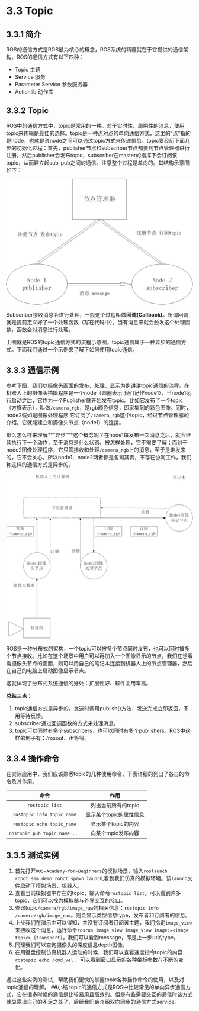 # 3.3 Topic

## 3.3.1 简介
ROS的通信方式是ROS最为核心的概念，ROS系统的精髓就在于它提供的通信架构。ROS的通信方式有以下四种：

* Topic 主题
* Service 服务
* Parameter Service 参数服务器
* Actionlib 动作库

## 3.3.2 Topic
ROS中的通信方式中，topic是常用的一种。对于实时性、周期性的消息，使用topic来传输是最佳的选择。topic是一种点对点的单向通信方式，这里的“点”指的是node，也就是说node之间可以通过topic方式来传递信息。topic要经历下面几步的初始化过程：首先，publisher节点和subscriber节点都要到节点管理器进行注册，然后publisher会发布topic，subscriber在master的指挥下会订阅该topic，从而建立起sub-pub之间的通信。注意整个过程是单向的。其结构示意图如下：

![](/pics/topic-stru.jpg)

Subscriber接收消息会进行处理，一般这个过程叫做**回调(Callback)**。所谓回调就是提前定义好了一个处理函数（写在代码中），当有消息来就会触发这个处理函数，函数会对消息进行处理。

上图就是ROS的topic通信方式的流程示意图。topic通信属于一种异步的通信方式。下面我们通过一个示例来了解下如何使用topic通信。

## 3.3.3 通信示例
参考下图，我们以摄像头画面的发布、处理、显示为例讲讲topic通信的流程。在机器人上的摄像头拍摄程序是一个node（圆圈表示,我们记作node1），当node1运行启动之后，它作为一个Publisher就开始发布topic。比如它发布了一个topic（方框表示），叫做`/camera_rgb`，是rgb颜色信息，即采集到的彩色图像。同时，node2假如是图像处理程序,它订阅了`/camera_rgb`这个topic，经过节点管理器的介绍，它就能建立和摄像头节点（node1）的连接。

那么怎么样来理解**“异步”**这个概念呢？在node1每发布一次消息之后，就会继续执行下一个动作，至于消息是什么状态、被怎样处理，它不需要了解；而对于node2图像处理程序，它只管接收和处理`/camera_rgb`上的消息，至于是谁发来的，它不会关心。所以node1、node2两者都是各司其责，不存在协同工作，我们称这样的通信方式是异步的。

![](/pics/ex-camera.jpg)

ROS是一种分布式的架构，一个topic可以被多个节点同时发布，也可以同时被多个节点接收。比如在这个场景中用户可以再加入一个图像显示的节点，我们在想看看摄像头节点的画面，则可以用自己的笔记本连接到机器人上的节点管理器，然后在自己的电脑上启动图像显示节点。

这就体现了分布式系统通信的好处：扩展性好、软件复用率高。

**总结三点**： 

1. topic通信方式是异步的，发送时调用publish()方法，发送完成立即返回，不用等待反馈。
2. subscriber通过回调函数的方式来处理消息。
3. topic可以同时有多个subscribers，也可以同时有多个publishers。ROS中这样的例子有：/rosout、/tf等等。

## 3.3.4 操作命令

在实际应用中，我们应该熟悉topic的几种使用命令，下表详细的列出了各自的命令及其作用。

|   命令    | 作用 |
| :------:   | :------:           |
| `rostopic list`               |   列出当前所有的topic |
| `rostopic info topic_name`   |  显示某个topic的属性信息  |
| `rostopic echo topic_name`   |  显示某个topic的内容 |
| `rostopic pub topic_name ...`    |  向某个topic发布内容|

## 3.3.5 测试实例

1. 首先打开`ROS-Academy-for-Beginners`的模拟场景，输入`roslaunch robot_sim_demo robot_spawn_launch`,看到我们仿真的模拟环境。该`launch`文件启动了模拟场景、机器人。
2. 查看当前模拟器中存在的topic，输入命令`rostopic list`。可以看到许多topic，它们可以视为模拟器与外界交互的接口。
3. 查询topic`/camera/rgb/image_raw`的相关信息：`rostopic info /camera/rgb/image_raw`。则会显示类型信息type，发布者和订阅者的信息。
4. 上步我们在演示中可以得知，并没有订阅者订阅该主题，我们指定`image_view`来接收这个消息，运行命令`rosrun image_view image_view image:=<image topic> [transport]`。我们可以看到message，即是上一步中的type。
5. 同理我们可以查询摄像头的深度信息depth图像。
6. 在用键盘控制仿真机器人运动的时候，我们可以查看速度指令topic的内容`rostopic echo /cmd_vel` ，可以看到窗口显示的各种坐标参数在不断的变化。

通过这些实例的测试，帮助我们更快的掌握topic各种操作命令的使用，以及对topic通信的理解。
##小结
topic的通信方式是ROS中比较常见的单向异步通信方式，它在很多时候的通信是比较易用且高效的。但是有些需要交互的通信时该方式就显露出自己的不足之处了，后续我们会介绍双向同步的通信方式service。

